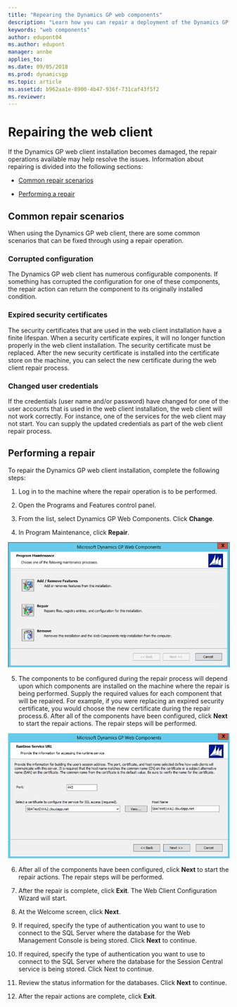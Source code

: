 ```yaml
---
title: "Repearing the Dynamics GP web components"
description: "Learn how you can repair a deployment of the Dynamics GP web components."
keywords: "web components"
author: edupont04
ms.author: edupont
manager: annbe
applies_to: 
ms.date: 09/05/2018
ms.prod: dynamicsgp
ms.topic: article
ms.assetid: b962aa1e-8900-4b47-936f-731caf43f5f2
ms.reviewer: 
---
```

<span id="_Toc498953347" class="anchor"></span>

# Repairing the web client

If the Dynamics GP web client installation becomes damaged, the repair operations available may help resolve the issues. Information about repairing is divided into the following sections:

-   [Common repair scenarios](#common-repair-scenarios)  

-   [Performing a repair](#performing-a-repair)  

## Common repair scenarios

When using the Dynamics GP web client, there are some common scenarios that can be fixed through using a repair operation.

### Corrupted configuration

The Dynamics GP web client has numerous configurable components. If something has corrupted the configuration for one of these components, the repair action can return the component to its originally installed condition.

### Expired security certificates

The security certificates that are used in the web client installation have a finite lifespan. When a security certificate expires, it will no longer function properly in the web client installation. The security certificate must be replaced. After the new security certificate is installed into the certificate store on the machine, you can select the new certificate during the web client repair process.

### Changed user credentials

If the credentials (user name and/or password) have changed for one of the user accounts that is used in the web client installation, the web client will not work correctly. For instance, one of the services for the web client may not start. You can supply the updated credentials as part of the web client repair process.

## Performing a repair

To repair the Dynamics GP web client installation, complete the following steps:

1. Log in to the machine where the repair operation is to be performed.

2. Open the Programs and Features control panel.

3. From the list, select Dynamics GP Web Components. Click **Change**.

4. In Program Maintenance, click **Repair**.

![choose the features to add or remove.](media/add-remove-features.png "Feature selector")  

5. The components to be configured during the repair process will depend upon which components are installed on the machine where the repair is being performed. Supply the required values for each component that will be repaired. For example, if you were replacing an expired security certificate, you would choose the new certificate during the repair process.6. After all of the components have been configured, click **Next** to start the repair actions. The repair steps will be performed.

![shows a screen for configuring the runtime service url.](media/install-web-runtime-url.png "Runtime service URL")  

6. After all of the components have been configured, click **Next** to start the repair actions. The repair steps will be performed.

7. After the repair is complete, click **Exit**. The Web Client Configuration Wizard will start.

8. At the Welcome screen, click **Next**.

9. If required, specify the type of authentication you want to use to connect to the SQL Server where the database for the Web Management Console is being stored. Click **Next** to continue.

10. If required, specify the type of authentication you want to use to connect to the SQL Server where the database for the Session Central service is being stored. Click Next to continue.

11. Review the status information for the databases. Click **Next** to continue.

12. After the repair actions are complete, click **Exit**.
